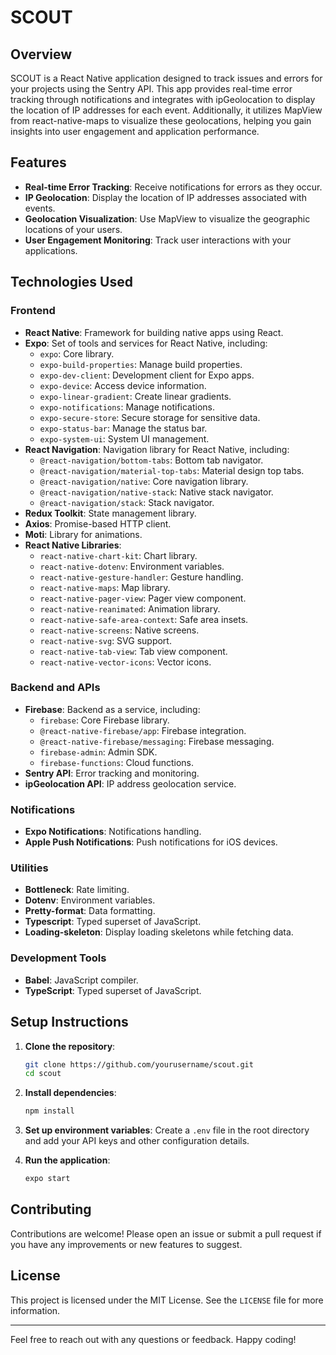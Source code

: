 # SCOUT

## Overview

SCOUT is a React Native application designed to track issues and errors for your projects using the Sentry API. This app provides real-time error tracking through notifications and integrates with ipGeolocation to display the location of IP addresses for each event. Additionally, it utilizes MapView from react-native-maps to visualize these geolocations, helping you gain insights into user engagement and application performance.

## Features

- **Real-time Error Tracking**: Receive notifications for errors as they occur.
- **IP Geolocation**: Display the location of IP addresses associated with events.
- **Geolocation Visualization**: Use MapView to visualize the geographic locations of your users.
- **User Engagement Monitoring**: Track user interactions with your applications.

## Technologies Used

### Frontend

- **React Native**: Framework for building native apps using React.
- **Expo**: Set of tools and services for React Native, including:
  - `expo`: Core library.
  - `expo-build-properties`: Manage build properties.
  - `expo-dev-client`: Development client for Expo apps.
  - `expo-device`: Access device information.
  - `expo-linear-gradient`: Create linear gradients.
  - `expo-notifications`: Manage notifications.
  - `expo-secure-store`: Secure storage for sensitive data.
  - `expo-status-bar`: Manage the status bar.
  - `expo-system-ui`: System UI management.
- **React Navigation**: Navigation library for React Native, including:
  - `@react-navigation/bottom-tabs`: Bottom tab navigator.
  - `@react-navigation/material-top-tabs`: Material design top tabs.
  - `@react-navigation/native`: Core navigation library.
  - `@react-navigation/native-stack`: Native stack navigator.
  - `@react-navigation/stack`: Stack navigator.
- **Redux Toolkit**: State management library.
- **Axios**: Promise-based HTTP client.
- **Moti**: Library for animations.
- **React Native Libraries**:
  - `react-native-chart-kit`: Chart library.
  - `react-native-dotenv`: Environment variables.
  - `react-native-gesture-handler`: Gesture handling.
  - `react-native-maps`: Map library.
  - `react-native-pager-view`: Pager view component.
  - `react-native-reanimated`: Animation library.
  - `react-native-safe-area-context`: Safe area insets.
  - `react-native-screens`: Native screens.
  - `react-native-svg`: SVG support.
  - `react-native-tab-view`: Tab view component.
  - `react-native-vector-icons`: Vector icons.

### Backend and APIs

- **Firebase**: Backend as a service, including:
  - `firebase`: Core Firebase library.
  - `@react-native-firebase/app`: Firebase integration.
  - `@react-native-firebase/messaging`: Firebase messaging.
  - `firebase-admin`: Admin SDK.
  - `firebase-functions`: Cloud functions.
- **Sentry API**: Error tracking and monitoring.
- **ipGeolocation API**: IP address geolocation service.

### Notifications

- **Expo Notifications**: Notifications handling.
- **Apple Push Notifications**: Push notifications for iOS devices.

### Utilities

- **Bottleneck**: Rate limiting.
- **Dotenv**: Environment variables.
- **Pretty-format**: Data formatting.
- **Typescript**: Typed superset of JavaScript.
- **Loading-skeleton**: Display loading skeletons while fetching data.

### Development Tools

- **Babel**: JavaScript compiler.
- **TypeScript**: Typed superset of JavaScript.

## Setup Instructions

1. **Clone the repository**:

   ```bash
   git clone https://github.com/yourusername/scout.git
   cd scout
   ```

2. **Install dependencies**:

   ```bash
   npm install
   ```

3. **Set up environment variables**:
   Create a `.env` file in the root directory and add your API keys and other configuration details.

4. **Run the application**:
   ```bash
   expo start
   ```

## Contributing

Contributions are welcome! Please open an issue or submit a pull request if you have any improvements or new features to suggest.

## License

This project is licensed under the MIT License. See the `LICENSE` file for more information.

---

Feel free to reach out with any questions or feedback. Happy coding!
